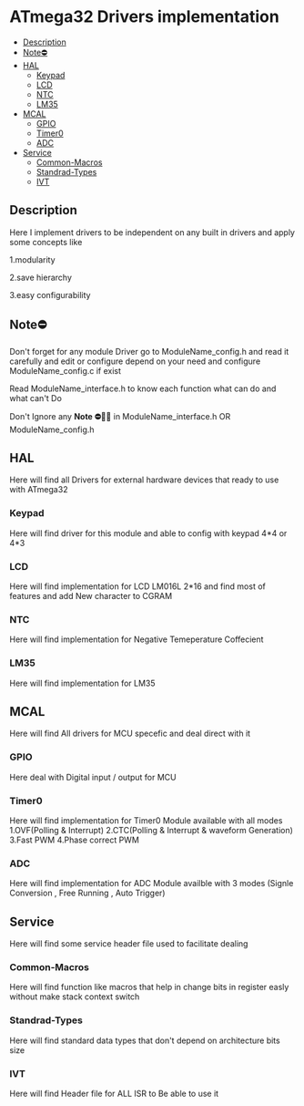 # ATmega32 Drivers implementation

- [Description](#Description)
- [Note⛔](#Note⛔)
- [HAL](#HAL)
  - [Keypad](#Keypad)
  - [LCD](#LCD)
  - [NTC](#NTC)
  - [LM35](#LM35)
- [MCAL](#MCAL)
  - [GPIO](#GPIO)
  - [Timer0](#Timer0)
  - [ADC](#ADC)
- [Service](#Service)
  - [Common-Macros](#Common-Macros)
  - [Standrad-Types](#Standrad-Types)
  - [IVT](#IVT)



## Description
<p>Here I implement drivers to be independent on any built in drivers and apply some concepts like</p>
<p>1.modularity</p>
<p>2.save hierarchy</p>
<p>3.easy configurability</p>

## Note⛔
<p>Don't forget for any module Driver go to ModuleName_config.h and read it carefully and edit or configure depend on your need and configure  ModuleName_config.c if exist </p>
<p>Read ModuleName_interface.h to know each function what can do and what can't Do</p>
<p>Don't Ignore any <Strong>Note ⛔🙆‍♂️</Strong> in ModuleName_interface.h OR ModuleName_config.h</p>

## HAL
<p>Here will find all Drivers for external hardware devices that ready to use with ATmega32</p>

### Keypad
<p>Here will find driver for this module and able to config with keypad 4*4 or 4*3 </p>

### LCD
<p>Here will find implementation for LCD LM016L 2*16 and find most of features and add New character to CGRAM</p>

### NTC
<p>Here will find implementation for Negative Temeperature Coffecient </p>

### LM35
<p>Here will find implementation for LM35 </p>

## MCAL
<p>Here will find All drivers for MCU specefic and deal direct with it</p>

### GPIO
<p>Here deal with Digital input / output for MCU  </p>

### Timer0
<p>Here will find implementation for Timer0 Module available with all modes 1.OVF(Polling & Interrupt) 2.CTC(Polling & Interrupt & waveform Generation) 3.Fast PWM  4.Phase correct PWM</p>

### ADC
<p>Here will find implementation for ADC Module availble with 3 modes (Signle Conversion , Free Running , Auto Trigger)</p>


## Service 
<p>Here will find some service header file used to facilitate dealing</p>

### Common-Macros
<p>Here will find function like macros that help in change bits in register easly without make stack context switch</p>

### Standrad-Types
<p>Here will find standard data types that don't depend on architecture
  bits size</p>

### IVT
<p>Here will find Header file for ALL ISR to Be able to use it</p>

